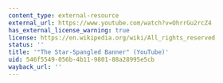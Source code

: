 ```yaml
---
content_type: external-resource
external_url: https://www.youtube.com/watch?v=OhrrGu2rcZ4
has_external_license_warning: true
license: https://en.wikipedia.org/wiki/All_rights_reserved
status: ''
title: '"The Star-Spangled Banner" (YouTube)'
uid: 546f5549-056b-4b11-9801-88a28995e5cb
wayback_url: ''
---
```

